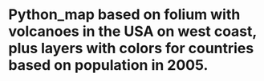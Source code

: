 # Python_map based on folium with volcanoes in the USA on west coast, plus layers with colors for countries based on population in 2005. 
